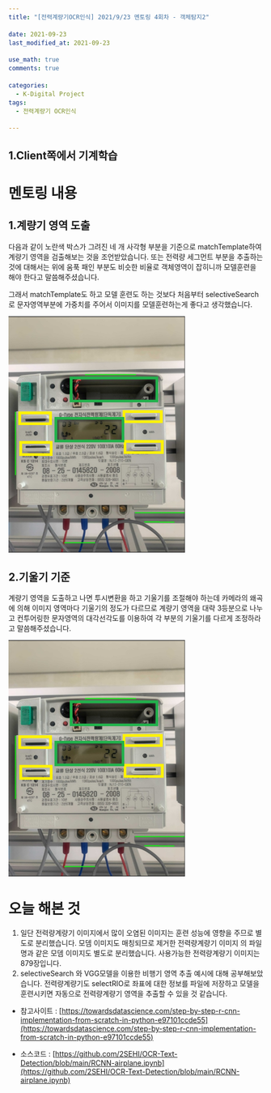 ```yaml
---
title: "[전력계량기OCR인식] 2021/9/23 멘토링 4회차 - 객체탐지2"

date: 2021-09-23
last_modified_at: 2021-09-23

use_math: true
comments: true

categories:
  - K-Digital Project
tags:
  - 전력계량기 OCR인식

---
```


## 1.Client쪽에서 기계학습

# 멘토링 내용


## 1.계량기 영역 도출
다음과 같이 노란색 박스가 그려진 네 개 사각형 부분을 기준으로 matchTemplate하여 계량기 영역을 검출해보는 것을 조언받았습니다. 또는 전력량 세그먼트 부분을 추출하는 것에 대해서는 위에 움푹 패인 부분도 비슷한 비율로 객체영역이 잡히니까 모델훈련을 해야 한다고 말씀해주셨습니다.

그래서 matchTemplate도 하고 모델 훈련도 하는 것보다 처음부터 selectiveSearch 로 문자영역부분에 가중치를 주어서 이미지를 모델훈련하는게 좋다고 생각했습니다.

<img src="\assets\images\71_K-Digital_Training_Project-Mentoring4_1.png" alt="질문 이미지" style="zoom:67%;" />



## 2.기울기 기준

계량기 영역을 도출하고 나면 투시변환을 하고 기울기를 조절해야 하는데 카메라의 왜곡에 의해 이미지 영역마다 기울기의 정도가 다르므로 계량기 영역을 대략 3등분으로 나누고 컨투어링한 문자영역의 대각선각도를 이용하여 각 부분의 기울기를 다르게 조정하라고 말씀해주셨습니다.

<img src="\assets\images\71_K-Digital_Training_Project-Mentoring4_1.png" alt="질문 이미지" style="zoom:67%;" />



# 오늘 해본 것

1. 일단 전력량계량기 이미지에서 많이 오염된 이미지는 훈련 성능에 영향을 주므로 별도로 분리했습니다. 모뎀 이미지도 매칭되므로 제거한 전력량계량기 이미지 의 파일명과 같은 모뎀 이미지도 별도로 분리했습니다. 사용가능한 전력량계량기 이미지는 879장입니다.
2. selectiveSearch 와 VGG모델을 이용한 비행기 영역 추출 예시에 대해 공부해보았습니다. 전력량계량기도 selectRIO로 좌표에 대한 정보를 파일에 저장하고 모델을 훈련시키면 자동으로 전력량계량기 영역을 추출할 수 있을 것 같습니다.

- 참고사이트 : [https://towardsdatascience.com/step-by-step-r-cnn-implementation-from-scratch-in-python-e97101ccde55](https://towardsdatascience.com/step-by-step-r-cnn-implementation-from-scratch-in-python-e97101ccde55)

- 소스코드 : [https://github.com/2SEHI/OCR-Text-Detection/blob/main/RCNN-airplane.ipynb](https://github.com/2SEHI/OCR-Text-Detection/blob/main/RCNN-airplane.ipynb)
